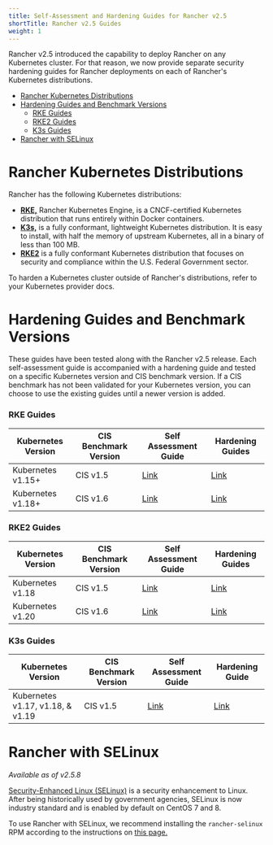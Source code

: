 ```yaml
---
title: Self-Assessment and Hardening Guides for Rancher v2.5
shortTitle: Rancher v2.5 Guides
weight: 1
---
```


Rancher v2.5 introduced the capability to deploy Rancher on any Kubernetes cluster. For that reason, we now provide separate security hardening guides for Rancher deployments on each of Rancher's Kubernetes distributions.

- [Rancher Kubernetes Distributions](#rancher-kubernetes-distributions)
- [Hardening Guides and Benchmark Versions](#hardening-guides-and-benchmark-versions)
  - [RKE Guides](#rke-guides)
  - [RKE2 Guides](#rke2-guides)
  - [K3s Guides](#k3s)
- [Rancher with SELinux](#rancher-with-selinux)

# Rancher Kubernetes Distributions

Rancher has the following Kubernetes distributions:

- [**RKE,**]({{<baseurl>}}/rke/latest/en/) Rancher Kubernetes Engine, is a CNCF-certified Kubernetes distribution that runs entirely within Docker containers. 
- [**K3s,**]({{<baseurl>}}/k3s/latest/en/) is a fully conformant, lightweight Kubernetes distribution. It is easy to install, with half the memory of upstream Kubernetes, all in a binary of less than 100 MB.
- [**RKE2**](https://docs.rke2.io/) is a fully conformant Kubernetes distribution that focuses on security and compliance within the U.S. Federal Government sector.

To harden a Kubernetes cluster outside of Rancher's distributions, refer to your Kubernetes provider docs.

# Hardening Guides and Benchmark Versions

These guides have been tested along with the Rancher v2.5 release. Each self-assessment guide is accompanied with a hardening guide and tested on a specific Kubernetes version and CIS benchmark version. If a CIS benchmark has not been validated for your Kubernetes version, you can choose to use the existing guides until a newer version is added.

### RKE Guides

Kubernetes Version | CIS Benchmark Version | Self Assessment Guide | Hardening Guides
---|---|---|---
Kubernetes v1.15+ | CIS v1.5 | [Link](./1.5-benchmark-2.5) | [Link](./1.5-hardening-2.5)
Kubernetes v1.18+ | CIS v1.6 | [Link](./1.6-benchmark-2.5) | [Link](./1.6-hardening-2.5)

### RKE2 Guides

Kubernetes Version | CIS Benchmark Version | Self Assessment Guide | Hardening Guides
---|---|---|---
Kubernetes v1.18 | CIS v1.5 | [Link](https://docs.rke2.io/security/cis_self_assessment15/) | [Link](https://docs.rke2.io/security/hardening_guide/)
Kubernetes v1.20 | CIS v1.6 | [Link](https://docs.rke2.io/security/cis_self_assessment16/) | [Link](https://docs.rke2.io/security/hardening_guide/)

### K3s Guides

Kubernetes Version | CIS Benchmark Version | Self Assessment Guide | Hardening Guide
---|---|---|---
Kubernetes v1.17, v1.18, & v1.19 | CIS v1.5 | [Link]({{<baseurl>}}/k3s/latest/en/security/self_assessment/) | [Link]({{<baseurl>}}/k3s/latest/en/security/hardening_guide/)


# Rancher with SELinux

_Available as of v2.5.8_

[Security-Enhanced Linux (SELinux)](https://en.wikipedia.org/wiki/Security-Enhanced_Linux) is a security enhancement to Linux. After being historically used by government agencies, SELinux is now industry standard and is enabled by default on CentOS 7 and 8.

To use Rancher with SELinux, we recommend installing the `rancher-selinux` RPM according to the instructions on [this page.]({{<baseurl>}}/rancher/v2.6/en/security/selinux/#installing-the-rancher-selinux-rpm)
